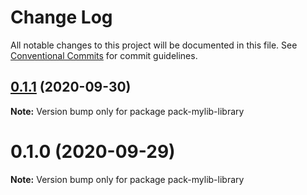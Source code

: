 # Change Log

All notable changes to this project will be documented in this file.
See [Conventional Commits](https://conventionalcommits.org) for commit guidelines.

## [0.1.1](https://github.com/ladybug7837/mylibrarytest/compare/pack-mylib-library@0.1.0...pack-mylib-library@0.1.1) (2020-09-30)

**Note:** Version bump only for package pack-mylib-library





# 0.1.0 (2020-09-29)

**Note:** Version bump only for package pack-mylib-library
